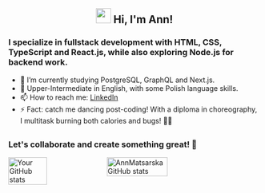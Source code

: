 <h2 align="center"><img src = "https://raw.githubusercontent.com/MartinHeinz/MartinHeinz/master/wave.gif" width = 30px> Hi, I'm Ann!</h2>

### I specialize in fullstack development with HTML, CSS, TypeScript and React.js, while also exploring Node.js for backend work.

- 🔭 I’m currently studying PostgreSQL, GraphQL and Next.js.
- 💬 Upper-Intermediate in English, with some Polish language skills.
- 📫 How to reach me: [LinkedIn](https://www.linkedin.com/in/anna-matsarska/)
- ⚡ Fact:
  catch me dancing post-coding! With a diploma in choreography, I multitask burning both calories and bugs! 💃🔥

##

### Let's collaborate and create something great! 🚀

<div style="display: flex;">
 <img src="https://github-readme-stats.vercel.app/api/top-langs/?username=AnnMatsarska&layout=compact&theme=dark" alt="Your GitHub stats" width="39%">
  <img src="https://github-readme-stats.vercel.app/api?username=AnnMatsarska&show=contribs,prs&theme=dark" alt="AnnMatsarska GitHub stats" width="49%">
 
</div>
